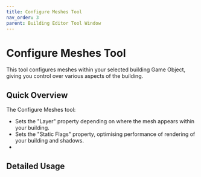 ```yaml
---
title: Configure Meshes Tool
nav_order: 3
parent: Building Editor Tool Window
---
```


# Configure Meshes Tool

This tool configures meshes within your selected building Game Object, giving you control over various aspects of the building.

## Quick Overview

The Configure Meshes tool:

- Sets the "Layer" property depending on where the mesh appears within your building.
- Sets the "Static Flags" property, optimising performance of rendering of your building and shadows.
- 


## Detailed Usage
